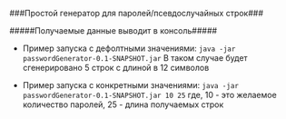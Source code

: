 ###Простой генератор для паролей/псевдослучайных строк###

#####Получаемые данные выводит в консоль#####

* Пример запуска с дефолтными значениями:
`
java -jar passwordGenerator-0.1-SNAPSHOT.jar
`
В таком случае будет сгенерировано 5 строк с длиной в 12 символов 

* Пример запуска с конкретными значениями:
`
java -jar passwordGenerator-0.1-SNAPSHOT.jar 10 25
`
где,
10 - это желаемое количество паролей,
25 - длина получаемых строк
